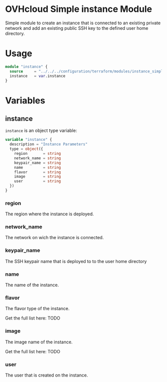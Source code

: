# OVHcloud Simple instance Module

Simple module to create an instance that is connected to an existing private network and add an existing public SSH key to the defined user home directory.

# Usage

```terraform
module "instance" {
  source     = "../../../configuration/terraform/modules/instance_simple"
  instance   = var.instance
}
```

# Variables

## instance

`instance` is an object type variable:

```terraform
variable "instance" {
  description = "Instance Parameters"
  type = object({
    region       = string
    network_name = string
    keypair_name = string
    name         = string
    flavor       = string
    image        = string
    user         = string
  })
}
```

### region

The region where the instance is deployed.

### network_name

The network on wich the instance is connected.

### keypair_name

The SSH keypair name that is deployed to to the user home directory

### name

The name of the instance.

### flavor

The flavor type of the instance.

Get the full list here: TODO

### image

The image name of the instance.

Get the full list here: TODO

### user

The user that is created on the instance.
